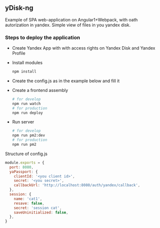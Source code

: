 ## yDisk-ng
Example of SPA web-application on Angular1+Webpack, with oath autorization in yandex. Simple view of files in you yandex disk.

### Steps to deploy the application
* Create Yandex App with with access rights on Yandex Disk and Yandex Profile

* Install modules
  ```sh
  npm install
  ```

* Create the config.js as in the example below and fill it

* Create a frontend assembly
  ```sh
  # for develop
  npm run watch
  # for production
  npm run deploy
  ```

* Run server
  ```sh
  # for develop
  npm run pm2:dev
  # for production
  npm run pm2
  ```

Structure of config.js
```js
module.exports = {
  port: 8080,
  yaPassport: {
    clientId: '<you client id>',
    secret: '<you secret>',
    callbackUrl: 'http://localhost:8080/auth/yandex/callback',
  },
  session: {
    name: 'cat1',
    resave: false,
    secret: 'session cat',
    saveUninitialized: false,
  },
}

```